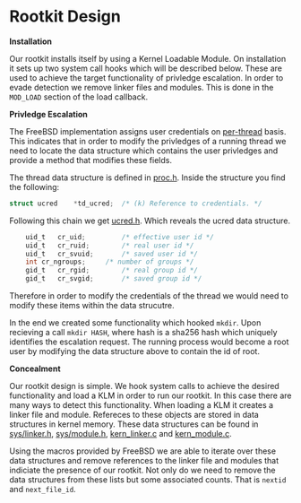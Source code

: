 
Rootkit Design 
==========================

__Installation__

Our rootkit installs itself by using a Kernel Loadable Module. On installation it sets up two system call hooks which will be described below. These are used to achieve the target functionality of privledge escalation. In order to evade detection we remove linker files and modules. This is done in the `MOD_LOAD` section of the load callback. 

__Privledge Escalation__

The FreeBSD implementation assigns user credentials on [per-thread](https://wiki.freebsd.org/Per-Thread%20Credentials) basis. This indicates that in order to modify the privledges of a running thread we need to locate the data structure which contains the user privledges and provide a method that modifies these fields.

The thread data structure is defined in [proc.h](https://github.com/freebsd/freebsd/blob/master/sys/sys/proc.h). Inside the structure you find the following:

```c
struct ucred	*td_ucred;	/* (k) Reference to credentials. */
```

Following this chain we get [ucred.h](https://github.com/freebsd/freebsd/blob/master/sys/sys/ucred.h). Which reveals the ucred data structure. 

```c
	uid_t	cr_uid;			/* effective user id */
	uid_t	cr_ruid;		/* real user id */
	uid_t	cr_svuid;		/* saved user id */
	int	cr_ngroups;		/* number of groups */
	gid_t	cr_rgid;		/* real group id */
	gid_t	cr_svgid;		/* saved group id */
```

Therefore in order to modify the credentials of the thread we would need to modify these items within the data strucutre. 

In the end we created some functionality which hooked `mkdir`. Upon recieving a call `mkdir HASH`, where hash is a sha256 hash which uniquely identifies the escalation request. The running process would become a root user by modifying the data structure above to contain the id of root.

__Concealment__ 

Our rootkit design is simple. We hook system calls to achieve the desired functionality and load a KLM in order to run our rootkit. In this case there are many ways to detect this functionality. When loading a KLM it creates a linker file and module. Refereces to these objects are stored in data structures in kernel memory. These data structures can be found in [sys/linker.h](https://github.com/freebsd/freebsd/blob/master/sys/sys/module.h), [sys/module.h](https://github.com/freebsd/freebsd/blob/master/sys/sys/module.h), [kern_linker.c](https://github.com/freebsd/freebsd/blob/master/sys/kern/kern_linker.c) and [kern_module.c](https://github.com/freebsd/freebsd/blob/master/sys/kern/kern_module.c).  

Using the macros provided by FreeBSD we are able to iterate over these data structures and remove references to the linker file  and modules that indiciate the presence of our rootkit. Not only do we need to remove the data structures from these lists but some associated counts. That is `nextid` and `next_file_id`. 






